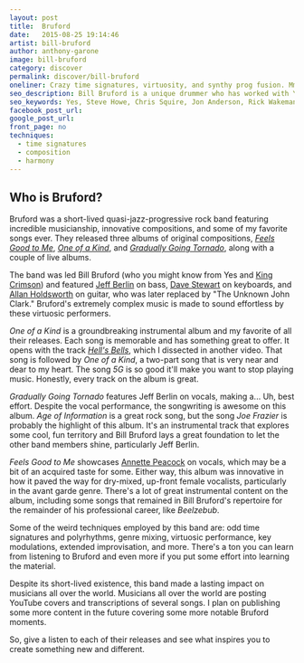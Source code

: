 ```yaml
---
layout: post
title:  Bruford
date:   2015-08-25 19:14:46
artist: bill-bruford
author: anthony-garone
image: bill-bruford
category: discover
permalink: discover/bill-bruford
oneliner: Crazy time signatures, virtuosity, and synthy prog fusion. Mmmm...
seo_description: Bill Bruford is a unique drummer who has worked with Yes, King Crimson, Genesis, and tons of other great artists.
seo_keywords: Yes, Steve Howe, Chris Squire, Jon Anderson, Rick Wakeman, Robert Fripp, King Crimson, Allan Holdsworth, Jeff Berlin, The Unknown John Clark, Dave Stewart
facebook_post_url:
google_post_url:
front_page: no
techniques:
  - time signatures
  - composition
  - harmony
---
```

## Who is Bruford?

Bruford was a short-lived quasi-jazz-progressive rock band featuring incredible musicianship, innovative compositions, and some of my favorite songs ever. They released three albums of original compositions, *[Feels Good to Me](https://en.wikipedia.org/wiki/Feels_Good_to_Me)*, *[One of a Kind](https://en.wikipedia.org/wiki/One_of_a_Kind_(Bruford_album))*, and *[Gradually Going Tornado](https://en.wikipedia.org/wiki/Gradually_Going_Tornado)*, along with a couple of live albums.

The band was led Bill Bruford (who you might know from Yes and [King Crimson](/discover/king-crimson)) and featured [Jeff Berlin](https://en.wikipedia.org/wiki/Jeff_Berlin) on bass, [Dave Stewart](https://en.wikipedia.org/wiki/Dave_Stewart_(keyboardist)) on keyboards, and [Allan Holdsworth](https://en.wikipedia.org/wiki/Allan_Holdsworth) on guitar, who was later replaced by "The Unknown John Clark." Bruford's extremely complex music is made to sound effortless by these virtuosic performers.

*One of a Kind* is a groundbreaking instrumental album and my favorite of all their releases. Each song is memorable and has something great to offer. It opens with the track *[Hell's Bells](/learn/hells-bells)*, which I dissected in another video. That song is followed by *One of a Kind*, a two-part song that is very near and dear to my heart. The song *5G* is so good it'll make you want to stop playing music. Honestly, every track on the album is great.

*Gradually Going Tornado* features Jeff Berlin on vocals, making a... Uh, best effort. Despite the vocal performance, the songwriting is awesome on this album. *Age of Information* is a great rock song, but the song *Joe Frazier* is probably the highlight of this album. It's an instrumental track that explores some cool, fun territory and Bill Bruford lays a great foundation to let the other band members shine, particularly Jeff Berlin.

*Feels Good to Me* showcases [Annette Peacock](https://en.wikipedia.org/wiki/Annette_Peacock) on vocals, which may be a bit of an acquired taste for some. Either way, this album was innovative in how it paved the way for dry-mixed, up-front female vocalists, particularly in the avant garde genre. There's a lot of great instrumental content on the album, including some songs that remained in Bill Bruford's repertoire for the remainder of his professional career, like *Beelzebub*.

Some of the weird techniques employed by this band are: odd time signatures and polyrhythms, genre mixing, virtuosic performance, key modulations, extended improvisation, and more. There's a ton you can learn from listening to Bruford and even more if you put some effort into learning the material.

Despite its short-lived existence, this band made a lasting impact on musicians all over the world. Musicians all over the world are posting YouTube covers and transcriptions of several songs. I plan on publishing some more content in the future covering some more notable Bruford moments.

So, give a listen to each of their releases and see what inspires you to create something new and different.
